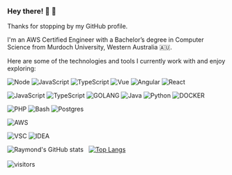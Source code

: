 ### Hey there! 👋 🙂

Thanks for stopping by my GitHub profile.

I'm an AWS Certified Engineer with a Bachelor’s degree in Computer Science from Murdoch University, Western Australia 🇦🇺.

Here are some of the technologies and tools I currently work with and enjoy exploring:

![Node](https://aleen42.github.io/badges/src/node.svg)
![JavaScript](https://aleen42.github.io/badges/src/javascript.svg)
![TypeScript](https://aleen42.github.io/badges/src/typescript.svg)
![Vue](https://aleen42.github.io/badges/src/vue.svg)
![Angular](https://aleen42.github.io/badges/src/angular.svg)
![React](https://badges.aleen42.com/src/react.svg)

![JavaScript](https://aleen42.github.io/badges/src/javascript.svg)
![TypeScript](https://aleen42.github.io/badges/src/typescript.svg)
![GOLANG](https://badges.aleen42.com/src/golang.svg)
![Java](https://badges.aleen42.com/src/java.svg)
![Python](https://badges.aleen42.com/src/python.svg)
![DOCKER](https://badges.aleen42.com/src/docker.svg)

![PHP](https://img.shields.io/badge/php-%23777BB4.svg?style=for-the-badge&logo=php&logoColor=white)
![Bash](https://img.shields.io/badge/Shell_Script-121011?style=for-the-badge&logo=gnu-bash&logoColor=white)
![Postgres](https://img.shields.io/badge/PostgreSQL-316192?style=for-the-badge&logo=postgresql&logoColor=white)

![AWS](https://badges.aleen42.com/src/amazon.svg)

![VSC](https://badges.aleen42.com/src/visual_studio.svg)
![IDEA](https://badges.aleen42.com/src/idea.svg)


![Raymond's GitHub stats](https://github-readme-stats.vercel.app/api?username=monefin&count_private=true&show_icons=true&theme=merko)&nbsp;&nbsp;
[![Top Langs](https://github-readme-stats.vercel.app/api/top-langs/?username=monefin&langs_count=10&layout=compact&theme=merko)](https://github.com/anuraghazra/github-readme-stats)
<br>
<br>
![visitors](https://visitor-badge.laobi.icu/badge?page_id=monefin.monefin)
